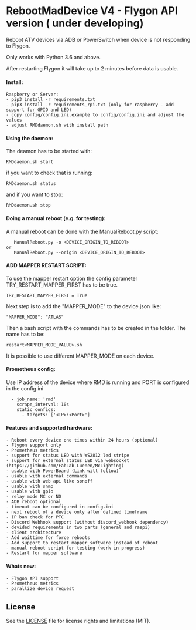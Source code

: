 # RebootMadDevice V4 - Flygon API version ( under developing)
Reboot ATV devices via ADB or PowerSwitch when device is not responding to Flygon.

Only works with Python 3.6 and above.

After restarting Flygon it will take up to 2 minutes before data is usable. 

#### Install:
```
Raspberry or Server:
- pip3 install -r requirements.txt
- pip3 install -r requirements_rpi.txt (only for raspberry - add support for GPIO and LED)
- copy config/config.ini.example to config/config.ini and adjust the values
- adjust RMDdaemon.sh with install path
```

#### Using the daemon:
 
The deamon has to be started with:
```
RMDdaemon.sh start
```
if you want to check that is running:
```
RMDdaemon.sh status
```

and if you want to stop:
```
RMDdaemon.sh stop
```

#### Doing a manual reboot (e.g. for testing):
 
A manual reboot can be done with the ManualReboot.py script:
```
   ManualReboot.py -o <DEVICE_ORIGIN_TO_REBOOT>
or
   ManualReboot.py --origin <DEVICE_ORIGIN_TO_REBOOT>
```

#### ADD MAPPER RESTART SCRIPT:
 
To use the mapper restart option the config parameter TRY_RESTART_MAPPER_FIRST has to be true.
```
TRY_RESTART_MAPPER_FIRST = True
```
Next step is to add the "MAPPER_MODE" to the device.json like:
```
"MAPPER_MODE": "ATLAS"
```
Then a bash script with the commands has to be created in the folder. The name has to be:
```
restart<MAPPER_MODE_VALUE>.sh
```
It is possible to use different MAPPER_MODE on each device.


#### Prometheus config:
Use IP address of the device where RMD is running and PORT is configured in the config.ini
```
  - job_name: 'rmd'
    scrape_interval: 10s
    static_configs:
      - targets: ['<IP>:<Port>']
```


#### Features and supported hardware:
```
- Reboot every device one times within 24 hours (optional)
- Flygon support only
- Prometheus metrics
- support for status LED with WS2812 led stripe
- support for external status LED via websocket (https://github.com/FabLab-Luenen/McLighting)
- usable with PowerBoard (Link will follow)
- usable with external commands
- usable with web api like sonoff
- usable with snmp
- usable with gpio
- relay mode NC or NO
- ADB reboot optional
- timeout can be configured in config.ini
- next reboot of a device only after defined timeframe
- IP ban check for PTC
- Discord Webhook support (without discord_webhook dependency)
- devided requirements in two parts (general and raspi)
- client architecture
- Add waittime for force reboots
- Add support to restart mapper software instead of reboot
- manual reboot script for testing (work in progress)
- Restart for mapper software
```
#### Whats new:
```
- Flygon API support
- Prometheus metrics
- parallize device request
```
## License
See the [LICENSE](https://github.com/GhostTalker/RebootMadDevice/blob/master/LICENSE.md) file for license rights and limitations (MIT).
